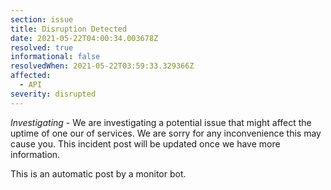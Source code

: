 ```yaml
---
section: issue
title: Disruption Detected
date: 2021-05-22T04:00:34.003678Z
resolved: true
informational: false
resolvedWhen: 2021-05-22T03:59:33.329366Z
affected:
  - API
severity: disrupted
---
```

*Investigating* - We are investigating a potential issue that might affect the uptime of one our of services. We are sorry for any inconvenience this may cause you. This incident post will be updated once we have more information.

This is an automatic post by a monitor bot.
        
